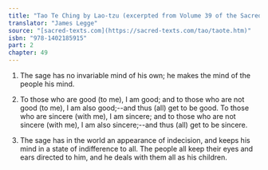 ```yaml
---
title: "Tao Te Ching by Lao-tzu (excerpted from Volume 39 of the Sacred Books of the East.)"
translator: "James Legge"
source: "[sacred-texts.com](https://sacred-texts.com/tao/taote.htm)"
isbn: "978-1402185915"
part: 2
chapter: 49
---
```

1. The sage has no invariable mind of his own; he makes the mind of
the people his mind. 

2. To those who are good (to me), I am good; and to those who are
not good (to me), I am also good;--and thus (all) get to be good.
To those who are sincere (with me), I am sincere; and to those who
are not sincere (with me), I am also sincere;--and thus (all) get
to be sincere. 

3. The sage has in the world an appearance of indecision, and keeps
his mind in a state of indifference to all. The people all keep their
eyes and ears directed to him, and he deals with them all as his children.